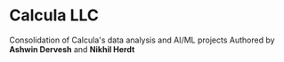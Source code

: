 # Calcula LLC

Consolidation of Calcula's data analysis and AI/ML projects
Authored by **Ashwin Dervesh** and **Nikhil Herdt**
